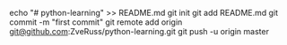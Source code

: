 echo "# python-learning" >> README.md
git init
git add README.md
git commit -m "first commit"
git remote add origin git@github.com:ZveRuss/python-learning.git
git push -u origin master